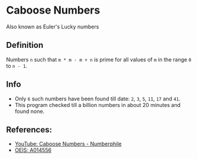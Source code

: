 # Caboose Numbers
Also known as Euler's Lucky numbers

## Definition
Numbers `n` such that `m * m - m + n` is prime for all values of `m` in the range `0` to `n - 1`.

## Info
- Only `6` such numbers have been found till date: `2`, `3`, `5`, `11`, `17` and `41`.
- This program checked till a billion numbers in about 20 minutes and found none.

## References:
- [YouTube: Caboose Numbers - Numberphile](https://youtu.be/gM5uNcgn2NQ)
- [OEIS: A014556](https://oeis.org/A014556)